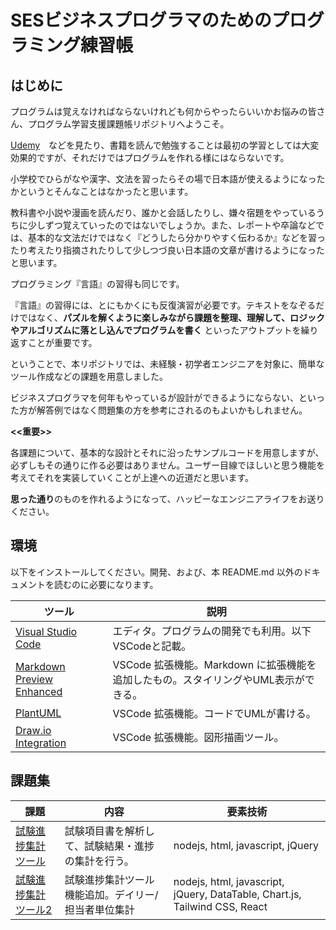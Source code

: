 # SESビジネスプログラマのためのプログラミング練習帳

## はじめに

プログラムは覚えなければならないけれども何からやったらいいかお悩みの皆さん、プログラム学習支援課題帳リポジトリへようこそ。

[Udemy](https://www.udemy.com/ja/courses/it-and-software/)　などを見たり、書籍を読んで勉強することは最初の学習としては大変効果的ですが、それだけではプログラムを作れる様にはならないです。

小学校でひらがなや漢字、文法を習ったらその場で日本語が使えるようになったかというとそんなことはなかったと思います。

教科書や小説や漫画を読んだり、誰かと会話したりし、嫌々宿題をやっているうちに少しずつ覚えていったのではないでしょうか。また、レポートや卒論などでは、基本的な文法だけではなく『どうしたら分かりやすく伝わるか』などを習ったり考えたり指摘されたりして少しつづ良い日本語の文章が書けるようになったと思います。

プログラミング『言語』の習得も同じです。

『言語』の習得には、とにもかくにも反復演習が必要です。テキストをなぞるだけではなく、**パズルを解くように楽しみながら課題を整理、理解して、ロジックやアルゴリズムに落とし込んでプログラムを書く** といったアウトプットを繰り返すことが重要です。

ということで、本リポジトリでは、未経験・初学者エンジニアを対象に、簡単なツール作成などの課題を用意しました。

ビジネスプログラマを何年もやっているが設計ができるようにならない、といった方が解答例ではなく問題集の方を参考にされるのもよいかもしれません。


**<<重要>>**

各課題について、基本的な設計とそれに沿ったサンプルコードを用意しますが、必ずしもその通りに作る必要はありません。ユーザー目線でほしいと思う機能を考えてそれを実装していくことが上達への近道だと思います。

**思った通り**のものを作れるようになって、ハッピーなエンジニアライフをお送りください。


## 環境

以下をインストールしてください。開発、および、本 README.md 以外のドキュメントを読むのに必要になります。

|ツール   |説明   |
|---|---|
|[Visual Studio Code](https://code.visualstudio.com/download)   |エディタ。プログラムの開発でも利用。以下VSCodeと記載。|
|[Markdown Preview Enhanced](https://marketplace.visualstudio.com/items?itemName=shd101wyy.markdown-preview-enhanced)|VSCode 拡張機能。Markdown に拡張機能を追加したもの。スタイリングやUML表示ができる。 |
|[PlantUML](https://marketplace.visualstudio.com/items?itemName=jebbs.plantuml) |VSCode 拡張機能。コードでUMLが書ける。 |
|[Draw.io Integration](https://marketplace.visualstudio.com/items?itemName=hediet.vscode-drawio)| VSCode 拡張機能。図形描画ツール。 |


## 課題集

|課題|内容|要素技術|
|---|---|---|
|[試験進捗集計ツール](./01_%E8%A9%A6%E9%A8%93%E7%B5%90%E6%9E%9C%E9%9B%86%E8%A8%88%E3%83%84%E3%83%BC%E3%83%AB/)   |試験項目書を解析して、試験結果・進捗の集計を行う。|nodejs, html, javascript, jQuery
|[試験進捗集計ツール2](./02_%E8%A9%A6%E9%A8%93%E7%B5%90%E6%9E%9C%E9%9B%86%E8%A8%88%E3%83%84%E3%83%BC%E3%83%AB2/)   |試験進捗集計ツール機能追加。デイリー/担当者単位集計|nodejs, html, javascript, jQuery, DataTable, Chart.js, Tailwind CSS, React
